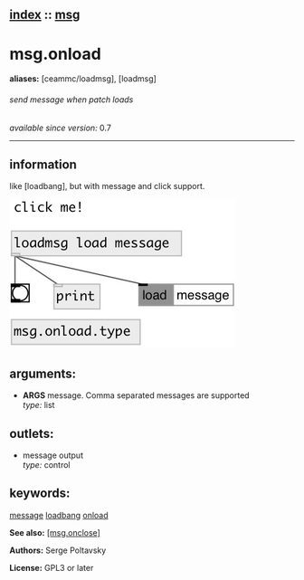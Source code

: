 [index](index.html) :: [msg](category_msg.html)
---

# msg.onload
**aliases:** [ceammc/loadmsg], [loadmsg]


###### send message when patch loads

*available since version:* 0.7

---


## information
like [loadbang], but with message and click support.


[![example](../examples/img/msg.onload.jpg)](../examples/pd/msg.onload.pd)



## arguments:

* **ARGS**
message. Comma separated messages are supported<br>
_type:_ list<br>









## outlets:

* message output<br>
_type:_ control



## keywords:

[message](keywords/message.html)
[loadbang](keywords/loadbang.html)
[onload](keywords/onload.html)



**See also:**
[\[msg.onclose\]](msg.onclose.html)




**Authors:** Serge Poltavsky




**License:** GPL3 or later






